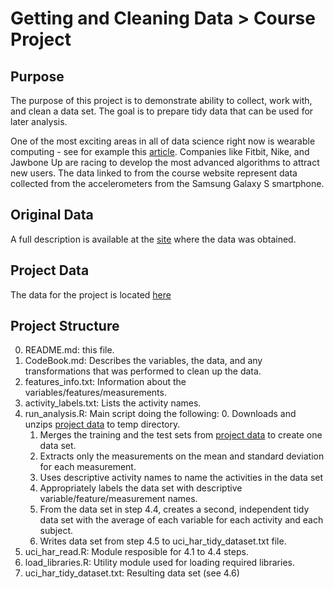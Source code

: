 # Getting and Cleaning Data > Course Project

## Purpose

The purpose of this project is to demonstrate ability to collect, work with, and clean a data set. The goal is to prepare tidy data that can be used for later analysis.

One of the most exciting areas in all of data science right now is wearable computing - see for example this [article](http://www.insideactivitytracking.com/data-science-activity-tracking-and-the-battle-for-the-worlds-top-sports-brand/). Companies like Fitbit, Nike, and Jawbone Up are racing to develop the most advanced algorithms to attract new users. The data linked to from the course website represent data collected from the accelerometers from the Samsung Galaxy S smartphone.

## Original Data

A full description is available at the [site](http://archive.ics.uci.edu/ml/datasets/Human+Activity+Recognition+Using+Smartphones) where the data was obtained.

## Project Data

The data for the project is located [here](https://d396qusza40orc.cloudfront.net/getdata%2Fprojectfiles%2FUCI%20HAR%20Dataset.zip)

## Project Structure

0. README.md: this file.
1. CodeBook.md: Describes the variables, the data, and any transformations that was performed to clean up the data.
2. features_info.txt: Information about the variables/features/measurements.
3. activity_labels.txt: Lists the activity names.
4. run_analysis.R: Main script doing the following:
    0. Downloads and unzips [project data](https://d396qusza40orc.cloudfront.net/getdata%2Fprojectfiles%2FUCI%20HAR%20Dataset.zip) to temp directory.
    1. Merges the training and the test sets from [project data](https://d396qusza40orc.cloudfront.net/getdata%2Fprojectfiles%2FUCI%20HAR%20Dataset.zip) to create one data set.
    2. Extracts only the measurements on the mean and standard deviation for each measurement.
    3. Uses descriptive activity names to name the activities in the data set
    4. Appropriately labels the data set with descriptive variable/feature/measurement names. 
    5. From the data set in step 4.4, creates a second, independent tidy data set with the average of each variable for each activity and each subject.
    6. Writes data set from step 4.5 to uci_har_tidy_dataset.txt file.
5. uci_har_read.R: Module resposible for 4.1 to 4.4 steps.
6. load_libraries.R: Utility module used for loading required libraries.
7. uci_har_tidy_dataset.txt: Resulting data set (see 4.6)
